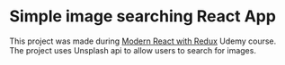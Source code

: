 # Simple image searching React App

This project was made during [Modern React with Redux](https://www.udemy.com/course/react-redux/) Udemy course.<br>
The project uses Unsplash api to allow users to search for images.
